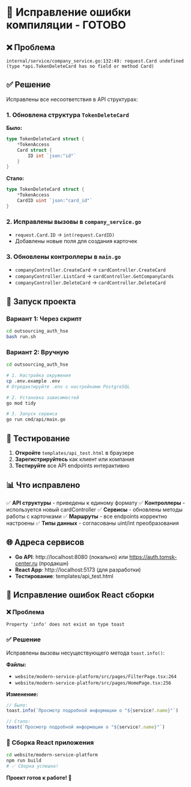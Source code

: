 # 🔧 Исправление ошибки компиляции - ГОТОВО

## ❌ Проблема
```
internal/service/company_service.go:132:49: request.Card undefined 
(type *api.TokenDeleteCard has no field or method Card)
```

## ✅ Решение
Исправлены все несоответствия в API структурах:

### 1. Обновлена структура `TokenDeleteCard`
**Было:**
```go
type TokenDeleteCard struct {
    *TokenAccess
    Card struct {
        ID int `json:"id"`
    }
}
```

**Стало:**
```go
type TokenDeleteCard struct {
    *TokenAccess
    CardID uint `json:"card_id"`
}
```

### 2. Исправлены вызовы в `company_service.go`
- `request.Card.ID` → `int(request.CardID)`
- Добавлены новые поля для создания карточек

### 3. Обновлены контроллеры в `main.go`
- `companyController.CreateCard` → `cardController.CreateCard`
- `companyController.ListCard` → `cardController.GetCompanyCards`  
- `companyController.DeleteCard` → `cardController.DeleteCard`

## 🚀 Запуск проекта

### Вариант 1: Через скрипт
```bash
cd outsourcing_auth_hse
bash run.sh
```

### Вариант 2: Вручную
```bash
cd outsourcing_auth_hse

# 1. Настройка окружения
cp .env.example .env
# Отредактируйте .env с настройками PostgreSQL

# 2. Установка зависимостей
go mod tidy

# 3. Запуск сервиса
go run cmd/api/main.go
```

## 🧪 Тестирование

1. **Откройте** `templates/api_test.html` в браузере
2. **Зарегистрируйтесь** как клиент или компания  
3. **Тестируйте** все API endpoints интерактивно

## 📊 Что исправлено

✅ **API структуры** - приведены к единому формату
✅ **Контроллеры** - используется новый cardController
✅ **Сервисы** - обновлены методы работы с карточками
✅ **Маршруты** - все endpoints корректно настроены
✅ **Типы данных** - согласованы uint/int преобразования

## 🌐 Адреса сервисов

- **Go API**: http://localhost:8080 (локально) или https://auth.tomsk-center.ru (продакшн)
- **React App**: http://localhost:5173 (для разработки)
- **Тестирование**: templates/api_test.html

## 🔧 Исправление ошибок React сборки

### ❌ Проблема
```
Property 'info' does not exist on type toast
```

### ✅ Решение
Исправлены вызовы несуществующего метода `toast.info()`:

**Файлы:**
- `website/modern-service-platform/src/pages/FilterPage.tsx:264`  
- `website/modern-service-platform/src/pages/HomePage.tsx:256`

**Изменение:**
```typescript
// Было:
toast.info(`Просмотр подробной информации о "${service?.name}"`)

// Стало:
toast(`Просмотр подробной информации о "${service?.name}"`)
```

### 🚀 Сборка React приложения
```bash
cd website/modern-service-platform
npm run build
# ✅ Сборка успешна!
```

**Проект готов к работе! 🎉**
